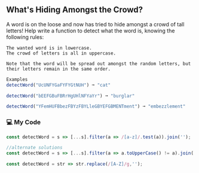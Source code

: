 ## What's Hiding Amongst the Crowd?

A word is on the loose and now has tried to hide amongst a crowd of tall letters! Help write a function to detect what the word is, knowing the following rules:
```
The wanted word is in lowercase.
The crowd of letters is all in uppercase.

Note that the word will be spread out amongst the random letters, but their letters remain in the same order.
```
```js
Examples
detectWord("UcUNFYGaFYFYGtNUH") ➞ "cat"

detectWord("bEEFGBuFBRrHgUHlNFYaYr") ➞ "burglar"

detectWord("YFemHUFBbezFBYzFBYLleGBYEFGBMENTment") ➞ "embezzlement"
```
### :computer: My Code
```js
const detectWord = s => [...s].filter(a => /[a-z]/.test(a)).join('');

//alternate solutions
const detectWord = s => [...s].filter(a => a.toUpperCase() != a).join('');

const detectWord = str => str.replace(/[A-Z]/g,'');
```
